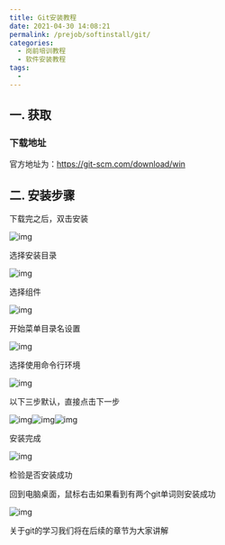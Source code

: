 ```yaml
---
title: Git安装教程
date: 2021-04-30 14:08:21
permalink: /prejob/softinstall/git/
categories: 
  - 岗前培训教程
  - 软件安装教程
tags: 
  - 
---
```


## 一. 获取

### 	下载地址

官方地址为：https://git-scm.com/download/win

## 二. 安装步骤

下载完之后，双击安装

![img](https://images2015.cnblogs.com/blog/810514/201707/810514-20170708095223800-1578957376.png)

选择安装目录

![img](https://images2015.cnblogs.com/blog/810514/201707/810514-20170708095553956-959136009.png)

选择组件

![img](https://images2015.cnblogs.com/blog/810514/201707/810514-20170708095746081-2118617935.png)

开始菜单目录名设置

![img](https://images2015.cnblogs.com/blog/810514/201707/810514-20170708100131315-255359377.png)

选择使用命令行环境

![img](https://images2015.cnblogs.com/blog/810514/201707/810514-20170708100626534-974313591.png)

以下三步默认，直接点击下一步

![img](https://images2015.cnblogs.com/blog/810514/201707/810514-20170708100920581-338347945.png)![img](https://images2015.cnblogs.com/blog/810514/201707/810514-20170708101058815-844780321.png)![img](https://images2015.cnblogs.com/blog/810514/201707/810514-20170708101627534-2061727948.png)

安装完成

 ![img](https://images2015.cnblogs.com/blog/810514/201707/810514-20170708102108237-112030650.png)

检验是否安装成功

回到电脑桌面，鼠标右击如果看到有两个git单词则安装成功

![img](https://images2015.cnblogs.com/blog/810514/201707/810514-20170708104121206-372739.png)

关于git的学习我们将在后续的章节为大家讲解

